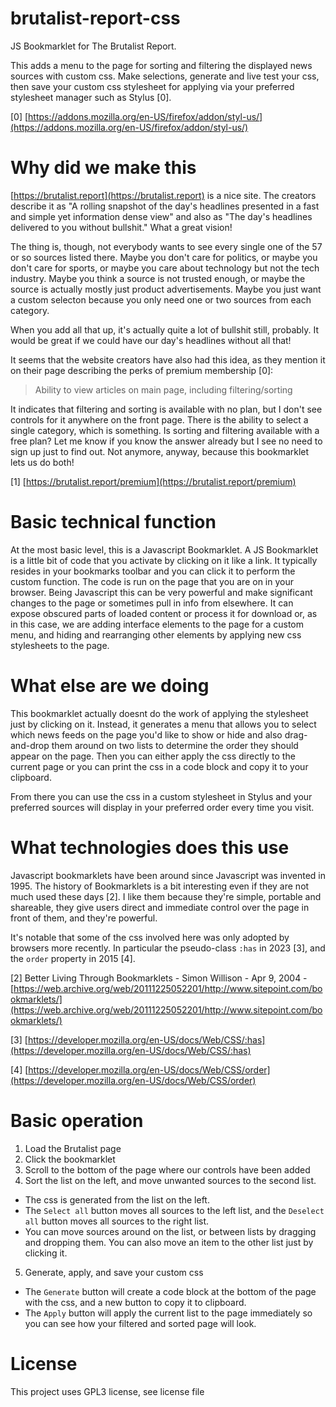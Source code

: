 # brutalist-report-css
JS Bookmarklet for The Brutalist Report.

This adds a menu to the page for sorting and filtering the displayed news sources with custom css. Make selections, generate and live test your css, then save your custom css stylesheet for applying via your preferred stylesheet manager such as Stylus [0].

[0] [https://addons.mozilla.org/en-US/firefox/addon/styl-us/](https://addons.mozilla.org/en-US/firefox/addon/styl-us/)

# Why did we make this
[https://brutalist.report](https://brutalist.report) is a nice site. The creators describe it as "A rolling snapshot of the day's headlines presented in a fast and simple yet information dense view" and also as "The day's headlines delivered to you without bullshit." What a great vision!

The thing is, though, not everybody wants to see every single one of the 57 or so sources listed there. Maybe you don't care for politics, or maybe you don't care for sports, or maybe you care about technology but not the tech industry. Maybe you think a source is not trusted enough, or maybe the source is actually mostly just product advertisements. Maybe you just want a custom selecton because you only need one or two sources from each category.

When you add all that up, it's actually quite a lot of bullshit still, probably. It would be great if we could have our day's headlines without all that!

It seems that the website creators have also had this idea, as they mention it on their page describing the perks of premium membership [0]:
> Ability to view articles on main page, including filtering/sorting

It indicates that filtering and sorting is available with no plan, but I don't see controls for it anywhere on the front page. There is the ability to select a single category, which is something. Is sorting and filtering available with a free plan? Let me know if you know the answer already but I see no need to sign up just to find out. Not anymore, anyway, because this bookmarklet lets us do both!

[1] [https://brutalist.report/premium](https://brutalist.report/premium)

# Basic technical function
At the most basic level, this is a Javascript Bookmarklet. A JS Bookmarklet is a little bit of code that you activate by clicking on it like a link. It typically resides in your bookmarks toolbar and you can click it to perform the custom function. The code is run on the page that you are on in your browser. Being Javascript this can be very powerful and make significant changes to the page or sometimes pull in info from elsewhere. It can expose obscured parts of loaded content or process it for download or, as in this case, we are adding interface elements to the page for a custom menu, and hiding and rearranging other elements by applying new css stylesheets to the page.

# What else are we doing
This bookmarklet actually doesnt do the work of applying the stylesheet just by clicking on it. Instead, it generates a menu that allows you to select which news feeds on the page you'd like to show or hide and also drag-and-drop them around on two lists to determine the order they should appear on the page. Then you can either apply the css directly to the current page or you can print the css in a code block and copy it to your clipboard.

From there you can use the css in a custom stylesheet in Stylus and your preferred sources will display in your preferred order every time you visit.

# What technologies does this use
Javascript bookmarklets have been around since Javascript was invented in 1995. The history of Bookmarklets is a bit interesting even if they are not much used these days [2]. I like them because they're simple, portable and shareable, they give users direct and immediate control over the page in front of them, and they're powerful.

It's notable that some of the css involved here was only adopted by browsers more recently. In particular the pseudo-class `:has` in 2023 [3], and the `order` property in 2015 [4].

[2] Better Living Through Bookmarklets - Simon Willison - Apr 9, 2004 - [https://web.archive.org/web/20111225052201/http://www.sitepoint.com/bookmarklets/](https://web.archive.org/web/20111225052201/http://www.sitepoint.com/bookmarklets/)

[3] [https://developer.mozilla.org/en-US/docs/Web/CSS/:has](https://developer.mozilla.org/en-US/docs/Web/CSS/:has)

[4] [https://developer.mozilla.org/en-US/docs/Web/CSS/order](https://developer.mozilla.org/en-US/docs/Web/CSS/order)

# Basic operation
1. Load the Brutalist page
2. Click the bookmarklet
3. Scroll to the bottom of the page where our controls have been added
4. Sort the list on the left, and move unwanted sources to the second list.
- The css is generated from the list on the left.
- The `Select all` button moves all sources to the left list, and the `Deselect all` button moves all sources to the right list.
- You can move sources around on the list, or between lists by dragging and dropping them. You can also move an item to the other list just by clicking it.
5. Generate, apply, and save your custom css
- The `Generate` button will create a code block at the bottom of the page with the css, and a new button to copy it to clipboard.
- The `Apply` button will apply the current list to the page immediately so you can see how your filtered and sorted page will look.

# License
This project uses GPL3 license, see license file

